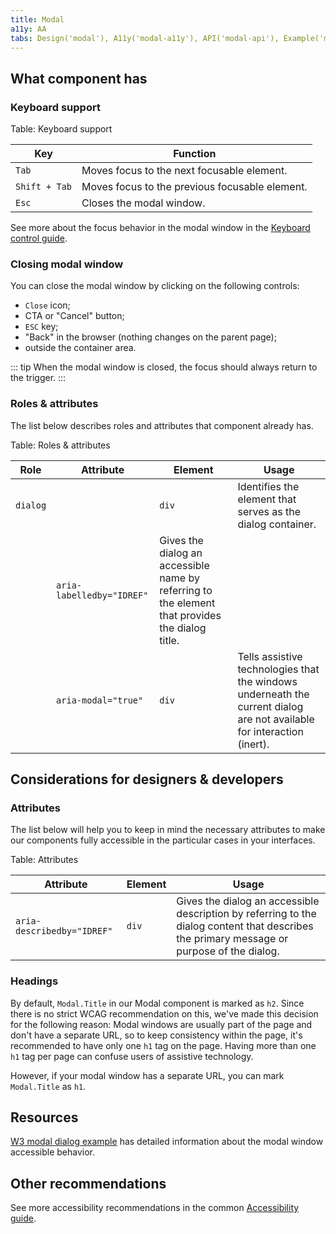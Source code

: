 ```yaml
---
title: Modal
a11y: AA
tabs: Design('modal'), A11y('modal-a11y'), API('modal-api'), Example('modal-code'), Changelog('modal-changelog')
---
```


## What component has

### Keyboard support

Table: Keyboard support

| Key           | Function                                       |
| ------------- | ---------------------------------------------- |
| `Tab` | Moves focus to the next focusable element.     |
| `Shift + Tab` | Moves focus to the previous focusable element. |
| `Esc` | Closes the modal window.                       |

See more about the focus behavior in the modal window in the [Keyboard control guide](/core-principles/a11y/a11y-keyboard#keyboard_support_for_modal_window).

### Closing modal window

You can close the modal window by clicking on the following controls:

* `Close` icon; 
* CTA or "Cancel" button; 
* `ESC` key; 
* "Back" in the browser (nothing changes on the parent page); 
* outside the container area.

::: tip
When the modal window is closed, the focus should always return to the trigger.
:::

### Roles & attributes

The list below describes roles and attributes that component already has.

Table: Roles & attributes

| Role | Attribute    | Element | Usage                                                                                                                                                   |
| ---- | ------------ | ------- | ------------------------------------------------------------------------------------------------------------------------------------------------------- |
| `dialog` |        | `div` | Identifies the element that serves as the dialog container. |
|          | `aria-labelledby="IDREF"` | Gives the dialog an accessible name by referring to the element that provides the dialog title. |
|      | `aria-modal="true"` | `div` | Tells assistive technologies that the windows underneath the current dialog are not available for interaction (inert). |

## Considerations for designers & developers

### Attributes

The list below will help you to keep in mind the necessary attributes to make our components fully accessible in the particular cases in your interfaces.

Table: Attributes

| Attribute         | Element | Usage                                                                                                                                                                 |
| ----------------- | ------- | --------------------------------------------------------------------------------------------------------------------------------------------------------------------- |
| `aria-describedby="IDREF"`      | `div`   | Gives the dialog an accessible description by referring to the dialog content that describes the primary message or purpose of the dialog. |

### Headings

By default, `Modal.Title` in our Modal component is marked as `h2`. Since there is no strict WCAG recommendation on this, we've made this decision for the following reason: Modal windows are usually part of the page and don't have a separate URL, so to keep consistency within the page, it's recommended to have only one `h1` tag on the page. Having more than one `h1` tag per page can confuse users of assistive technology.

However, if your modal window has a separate URL, you can mark `Modal.Title` as `h1`.

## Resources

[W3 modal dialog example](https://www.w3.org/TR/wai-aria-practices-1.1/examples/dialog-modal/dialog.html) has detailed information about the modal window accessible behavior.

## Other recommendations

See more accessibility recommendations in the common [Accessibility guide](/core-principles/a11y/a11y).

<!--@include: ./modal-a11y-report.md-->
